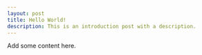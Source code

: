 ```yaml
---
layout: post
title: Hello World!
description: This is an introduction post with a description.
---
```

Add some content here.